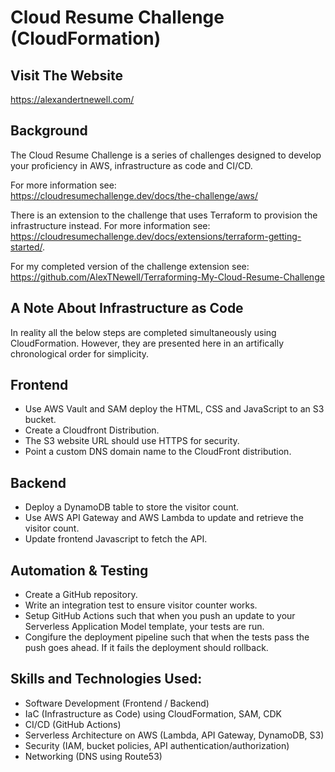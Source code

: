 # Cloud Resume Challenge (CloudFormation)

## Visit The Website
https://alexandertnewell.com/

## Background
The Cloud Resume Challenge is a series of challenges designed to develop your proficiency in AWS, infrastructure as code and CI/CD. 

For more information see:  
https://cloudresumechallenge.dev/docs/the-challenge/aws/

There is an extension to the challenge that uses Terraform to provision the infrastructure instead. For more information see: 
https://cloudresumechallenge.dev/docs/extensions/terraform-getting-started/.

For my completed version of the challenge extension see:  
https://github.com/AlexTNewell/Terraforming-My-Cloud-Resume-Challenge

## A Note About Infrastructure as Code
In reality all the below steps are completed simultaneously using CloudFormation. However, they are presented here in an artifically chronological order for simplicity. 

## Frontend
- Use AWS Vault and SAM deploy the HTML, CSS and JavaScript to an S3 bucket.
- Create a Cloudfront Distribution.
- The S3 website URL should use HTTPS for security.
- Point a custom DNS domain name to the CloudFront distribution.

## Backend
- Deploy a DynamoDB table to store the visitor count.
- Use AWS API Gateway and AWS Lambda to update and retrieve the visitor count. 
- Update frontend Javascript to fetch the API.

## Automation & Testing
- Create a GitHub repository.
- Write an integration test to ensure visitor counter works.
- Setup GitHub Actions such that when you push an update to your Serverless Application Model template, your tests are run.
- Congifure the deployment pipeline such that when the tests pass the push goes ahead. If it fails the deployment should rollback. 

## Skills and Technologies Used:
* Software Development (Frontend / Backend)
* IaC (Infrastructure as Code) using CloudFormation, SAM, CDK
* CI/CD (GitHub Actions)
* Serverless Architecture on AWS (Lambda, API Gateway, DynamoDB, S3)
* Security (IAM, bucket policies, API authentication/authorization)
* Networking (DNS using Route53)
